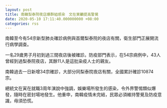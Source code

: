 ```yaml
---
layout: post
title: 南韓梨泰院夜店爆群組感染　文在寅籲提高警覺
date: 2020-05-10 17:11:40.000000000 +08:00
categories: rss
---
```


南韓至今有54宗新型肺炎確診病例與首爾梨泰院的夜店有關，衛生部門正展開流行病學調查。

一名29歲男子月初到過三間夜店後被確診。防疫部門表示，在54宗病例中，43人曾經到過梨泰院夜店，其餘11人是這批染疫人士的親友。

南韓過去一日新增34宗確診，大部分同梨泰院夜店有關，全國累計確診10874宗。

總統文在寅在就職3周年演說中強調，娛樂場所發生的感染，令外界警惕類似爆發，隨時在密封場地發生。他重申，南韓疫情未完結，民眾必須維持警覺及防疫意識，毋須恐慌。
